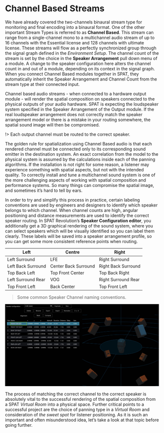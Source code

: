 # Channel Based Streams

<!-- SPAT Revolution is set up to work with a number of different Input and Output formats. The different IO configurations are represented throughout the _Environment Setup_ as _Stream Types_.

![](include/SpatRevolution_UserGuide_-054.jpg) -->

We have already covered the two-channels binaural stream type for monitoring and final encoding into a binaural format. One of the other important Stream Types is referred to as __Channel Based__. This stream can range from a single-channel mono to a multichannel audio stream of up to 16 channels with the Essential license and 128 channels with ultimate license. These streams will flow as a perfectly synchronized group through the signal graph defined in the _Environment Setup_. The channel count of the stream is set by the choice in the __Speaker Arrangement__ pull down menu of a module. A change to the speaker configuration here alters the channel count in and out of a module, depending on its context in the signal graph. When you connect Channel Based modules together in SPAT, they automatically inherit the Speaker Arrangement and Channel Count from the stream type at their connected input.

Channel based audio streams - when connected to a hardware output module - will render the spatial composition on speakers connected to the physical outputs of your audio hardware. SPAT is expecting the loudspeaker system specified in the Speaker Arrangement of the Output module. If the real loudspeaker arrangement does not correctly match the speaker arrangement model or there is a mistake in your routing somewhere, the spatial sound image will then be compromised.

!> Each output channel must be routed to the correct speaker.

The golden rule for spatialization using Channel Based audio is that each rendered channel must be connected only to its corresponding sound emitter in the destination system. An exact correlation from the model to the physical system is assumed by the calculations inside each of the panning algorithms. If the installation is not right for some reason, a listener may experience something with spatial aspects, but not with the intended quality. To correctly install and tune a multichannel sound system is one of the more challenging aspects of working with spatial composition and performance systems. So many things can compromise the spatial image, and sometimes it’s hard to tell by ears.

In order to try and simplify this process in practice, certain labeling conventions are used by engineers and designers to identify which speaker belongs to which channel. When channel counts are high, angular positioning and distance measurements are used to identify the correct speaker routing. In SPAT Revolution’s __Speaker Configuration editor__, you additionally get a 3D graphical rendering of the sound system, where you can select speakers which will be visually identified so you can label them clearly. These labels will be saved into a speaker arrangement profile, so you can get some more consistent reference points when routing.


Left | Centre | Right
--- | --- | ---
Left Surround | LFE | Right Surround
Left Back Surround | Center Back Surround | Right Back Surround
Top Back Left | Top Front Center | Top Back Right
Left Surround Rear | VOG | Right Surround Rear
Top Front Left | Back Center | Top Front Left

> Some common Speaker Channel naming conventions.


![](include/SpatRevolution_UserGuide_-056.jpg)

The process of matching the correct channel to the correct speaker is absolutely vital to the successful rendering of the spatial composition from a SPAT _Virtual Room_ into a physical space. Further critical points to a successful project are the choice of panning type in a _Virtual Room_ and consideration of _the sweet spot_ for listener positioning. As it is such an important and often misunderstood idea, let’s take a look at that topic before going further.

